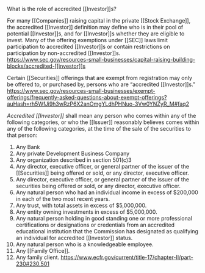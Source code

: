 What is the role of accredited [[Investor]]s?

For many [[Companies]] raising capital in the private [[Stock Exchange]], the accredited [[Investor]] definition may define who is in their pool of potential [[Investor]]s, and for [[Investor]]s whether they are eligible to invest. Many of the offering exemptions under [[SEC]] laws limit participation to accredited [[Investor]]s or contain restrictions on participation by non-accredited [[Investor]]s.
https://www.sec.gov/resources-small-businesses/capital-raising-building-blocks/accredited-[[investor]]s

Certain [[Securities]] offerings that are exempt from registration may only be offered to, or purchased by, persons who are “accredited [[Investor]]s.”
https://www.sec.gov/resources-small-businesses/exempt-offerings/frequently-asked-questions-about-exempt-offerings?auHash=rh5WfJi9h3wRzP6X2anOmgYLdhPHNuo-3Vw0YNZyR_M#faq2

_Accredited [[Investor]]_ shall mean any person who comes within any of the following categories, or who the [[Issuer]] reasonably believes comes within any of the following categories, at the time of the sale of the securities to that person:
1. Any Bank
2. Any private Development Business Company
3. Any organization described in section 501(c)3
4. Any director, executive officer, or general partner of the issuer of the [[Securities]] being offered or sold, or any director, executive officer.
5. Any director, executive officer, or general partner of the issuer of the securities being offered or sold, or any director, executive officer.
6. Any natural person who had an individual income in excess of $200,000 in each of the two most recent years.
7. Any trust, with total assets in excess of $5,000,000.
8. Any entity owning investments in excess of $5,000,000.
9. Any natural person holding in good standing one or more professional certifications or designations or credentials from an accredited educational institution that the Commission has designated as qualifying an individual for accredited [[Investor]] status.
10. Any natural person who is a knowledgeable employee.
11. Any [[Family Office]].
12. Any family client.
https://www.ecfr.gov/current/title-17/chapter-II/part-230#230.501